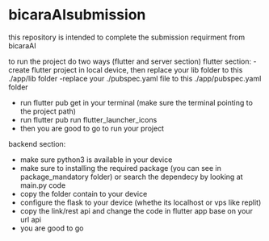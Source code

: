 # bicaraAIsubmission
this repository is intended to complete the submission requirment from bicaraAI


to run the project do two ways (flutter and server section)
flutter section:
-create flutter project in local device, then replace your lib folder to this ./app/lib folder
-replace your ./pubspec.yaml file to this ./app/pubspec.yaml folder
- run flutter pub get in your terminal (make sure the terminal pointing to the project path)
- run flutter pub run flutter_launcher_icons
- then you are good to go to run your project

backend section:
- make sure python3 is available in your device
- make sure to installing the required package (you can see in package_mandatory folder) or search the dependecy by looking at main.py code
- copy the folder contain to your device
- configure the flask to your device (whethe its localhost or vps like replit)
- copy the link/rest api and change the code in flutter app base on your url api
- you are good to go
